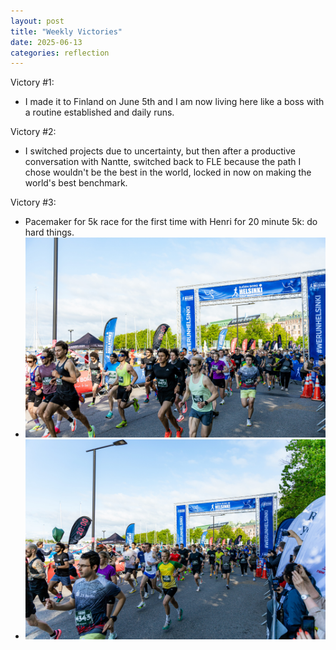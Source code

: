 ```yaml
---
layout: post
title: "Weekly Victories"
date: 2025-06-13
categories: reflection
---
```


Victory #1:

- I made it to Finland on June 5th and I am now living here like a boss with a routine established and daily runs.

Victory #2:

- I switched projects due to uncertainty, but then after a productive conversation with Nantte, switched back to FLE because the path I chose wouldn't be the best in the world, locked in now on making the world's best benchmark.

Victory #3:

- Pacemaker for 5k race for the first time with Henri for 20 minute 5k: do hard things.
- ![](/imgs/2025-06-13-weekly-victories/helsinki5k1.jpeg)
- ![](/imgs/2025-06-13-weekly-victories/helsinki5k2.jpeg)
